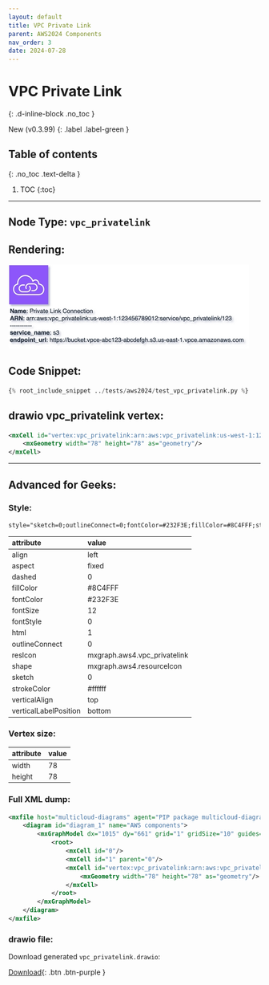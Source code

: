 ```yaml
---
layout: default
title: VPC Private Link
parent: AWS2024 Components
nav_order: 3
date: 2024-07-28
---
```


# VPC Private Link
{: .d-inline-block .no_toc }

New (v0.3.99)
{: .label .label-green }

## Table of contents
{: .no_toc .text-delta }

1. TOC
{:toc}

---


## Node Type: ``vpc_privatelink``

## Rendering:

![lambda](output/jpg/vpc_privatelink.jpg)

## Code Snippet:

```python
{% root_include_snippet ../tests/aws2024/test_vpc_privatelink.py %}
```

## drawio vpc_privatelink vertex:

```xml
<mxCell id="vertex:vpc_privatelink:arn:aws:vpc_privatelink:us-west-1:123456789012:service/vpc_privatelink/123" parent="1" vertex="1">
    <mxGeometry width="78" height="78" as="geometry"/>
</mxCell>
```
---

## Advanced for Geeks:

### Style:
```html
style="sketch=0;outlineConnect=0;fontColor=#232F3E;fillColor=#8C4FFF;strokeColor=#ffffff;dashed=0;verticalLabelPosition=bottom;verticalAlign=top;align=left;html=1;fontSize=12;fontStyle=0;aspect=fixed;shape=mxgraph.aws4.resourceIcon;resIcon=mxgraph.aws4.vpc_privatelink;"
```

| attribute | value |
|:----------|:------|
|align| left |
|aspect| fixed |
|dashed| 0 |
|fillColor| #8C4FFF |
|fontColor| #232F3E |
|fontSize| 12 |
|fontStyle| 0 |
|html| 1 |
|outlineConnect| 0 |
|resIcon| mxgraph.aws4.vpc_privatelink |
|shape| mxgraph.aws4.resourceIcon |
|sketch| 0 |
|strokeColor| #ffffff |
|verticalAlign| top |
|verticalLabelPosition| bottom |

### Vertex size:

| attribute | value |
|:---------|:-----------|
| width    | 78  |
| height   |78|

### Full XML dump:
```xml
<mxfile host="multicloud-diagrams" agent="PIP package multicloud-diagrams. Generate resources in draw.io compatible format for Cloud infrastructure. Copyrights @ Roman Tsypuk 2023. MIT license." type="MultiCloud">
    <diagram id="diagram_1" name="AWS components">
        <mxGraphModel dx="1015" dy="661" grid="1" gridSize="10" guides="1" tooltips="1" connect="1" arrows="1" fold="1" page="1" pageScale="1" pageWidth="850" pageHeight="1100" math="0" shadow="1">
            <root>
                <mxCell id="0"/>
                <mxCell id="1" parent="0"/>
                <mxCell id="vertex:vpc_privatelink:arn:aws:vpc_privatelink:us-west-1:123456789012:service/vpc_privatelink/123" value="&lt;b&gt;Name&lt;/b&gt;: Private Link Connection&lt;BR&gt;&lt;b&gt;ARN&lt;/b&gt;: arn:aws:vpc_privatelink:us-west-1:123456789012:service/vpc_privatelink/123&lt;BR&gt;-----------&lt;BR&gt;&lt;b&gt;service_name&lt;/b&gt;: s3&lt;BR&gt;&lt;b&gt;endpoint_url&lt;/b&gt;: https://bucket.vpce-abc123-abcdefgh.s3.us-east-1.vpce.amazonaws.com" style="sketch=0;outlineConnect=0;fontColor=#232F3E;fillColor=#8C4FFF;strokeColor=#ffffff;dashed=0;verticalLabelPosition=bottom;verticalAlign=top;align=left;html=1;fontSize=12;fontStyle=0;aspect=fixed;shape=mxgraph.aws4.resourceIcon;resIcon=mxgraph.aws4.vpc_privatelink;" parent="1" vertex="1">
                    <mxGeometry width="78" height="78" as="geometry"/>
                </mxCell>
            </root>
        </mxGraphModel>
    </diagram>
</mxfile>
```

### drawio file:

Download generated ``vpc_privatelink.drawio``:

[Download](output/drawio/vpc_privatelink.drawio){: .btn .btn-purple }